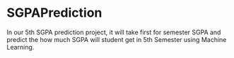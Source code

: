 # SGPAPrediction
In our 5th SGPA prediction project, it will take first  for semester SGPA and predict the how much SGPA  will student get in 5th Semester using Machine Learning.
